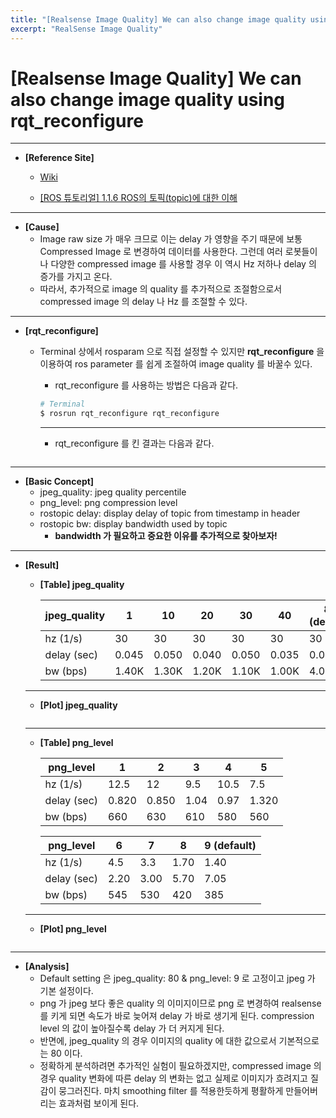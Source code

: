 ```yaml
---
title: "[Realsense Image Quality] We can also change image quality using rqt_reconfigure"
excerpt: "RealSense Image Quality"
---
```

# [Realsense Image Quality] We can also change image quality using rqt_reconfigure

---

- **[Reference Site]**
    
    - [Wiki](http://wiki.ros.org/rqt_reconfigure)
    
    - [[ROS 튜토리얼] 1.1.6 ROS의 토픽(topic)에 대한 이해](https://conceptbug.tistory.com/entry/ROS-%ED%8A%9C%ED%86%A0%EB%A6%AC%EC%96%BC-116-ROS%EC%9D%98-%ED%86%A0%ED%94%BDtopic%EC%97%90-%EB%8C%80%ED%95%9C-%EC%9D%B4%ED%95%B4)
    

---

- **[Cause]**
    - Image raw size 가 매우 크므로 이는 delay 가 영향을 주기 때문에 보통 Compressed Image 로 변경하여 데이터를 사용한다. 그런데 여러 로봇들이나 다양한 compressed image 를 사용할 경우 이 역시 Hz 저하나 delay 의 증가를 가지고 온다.
    - 따라서, 추가적으로 image 의 quality 를 추가적으로 조절함으로서 compressed image 의 delay 나 Hz 를 조절할 수 있다.

---

- **[rqt_reconfigure]**
    - Terminal 상에서 rosparam 으로 직접 설정할 수 있지만 **rqt_reconfigure** 을 이용하여 ros parameter 를 쉽게 조절하여 image quality 를 바꿀수 있다.
        - rqt_reconfigure 를 사용하는 방법은 다음과 같다.
        
        ```bash
        # Terminal 
        $ rosrun rqt_reconfigure rqt_reconfigure
        ```
        
        ---
        
        - rqt_reconfigure 를 킨 결과는 다음과 같다.
            <figure class="align-center">
                <img src="{{ site.url }}{{ site.baseurl }}/assets/images/blog/realsense_qual/Untitled.png" alt="">
            </figure>
            

---

- **[Basic Concept]**
    - jpeg_quality: jpeg quality percentile
    - png_level: png compression level
    - rostopic delay: display delay of topic from timestamp in header
    - rostopic bw: display bandwidth used by topic
        - **bandwidth 가 필요하고 중요한 이유를 추가적으로 찾아보자!**

---

- **[Result]**
    - **[Table] jpeg_quality**
        
        
        | jpeg_quality | 1 | 10 | 20 | 30 | 40 | 80 (default) |
        | --- | --- | --- | --- | --- | --- | --- |
        | hz (1/s) | 30 | 30 | 30 | 30 | 30 | 30 |
        | delay (sec) | 0.045 | 0.050 | 0.040 | 0.050 | 0.035 | 0.045 |
        | bw (bps) | 1.40K | 1.30K | 1.20K | 1.10K | 1.00K | 4.00K |
    
    ---
    
    - **[Plot] jpeg_quality**
        <figure class="align-center">
            <img src="{{ site.url }}{{ site.baseurl }}/assets/images/blog/realsense_qual/Untitled 1.png" alt="">
        </figure>
        
    
    ---
    
    - **[Table] png_level**
        
        
        | png_level | 1 | 2 | 3 | 4 | 5 |
        | --- | --- | --- | --- | --- | --- |
        | hz (1/s) | 12.5 | 12 | 9.5 | 10.5 | 7.5 |
        | delay (sec) | 0.820 | 0.850 | 1.04 | 0.97 | 1.320 |
        | bw (bps) | 660 | 630 | 610 | 580 | 560 |
        
        | png_level | 6 | 7 | 8 | 9 (default) |
        | --- | --- | --- | --- | --- |
        | hz (1/s) | 4.5 | 3.3 | 1.70 | 1.40 |
        | delay (sec) | 2.20 | 3.00 | 5.70 | 7.05 |
        | bw (bps) | 545 | 530 | 420 | 385 |
    
    ---
    
    - **[Plot] png_level**
        <figure class="align-center">
            <img src="{{ site.url }}{{ site.baseurl }}/assets/images/blog/realsense_qual/Untitled 2.png" alt="">
        </figure>
        

---

- **[Analysis]**
    - Default setting 은 jpeg_quality: 80 & png_level: 9 로 고정이고 jpeg 가 기본 설정이다.
    - png 가 jpeg 보다 좋은 quality 의 이미지이므로 png 로 변경하여 realsense 를 키게 되면 속도가 바로 늦어져 delay 가 바로 생기게 된다. compression level 의 값이 높아질수록 delay 가 더 커지게 된다.
    - 반면에, jpeg_quality 의 경우 이미지의 quality 에 대한 값으로서 기본적으로는 80 이다.
    - 정확하게 분석하려면 추가적인 실험이 필요하겠지만, compressed image 의 경우 quality 변화에 따른 delay 의 변화는 없고 실제로 이미지가 흐려지고 질감이 뭉그러진다. 마치 smoothing filter 를 적용한듯하게 평활하게 만들어버리는 효과처럼 보이게 된다.